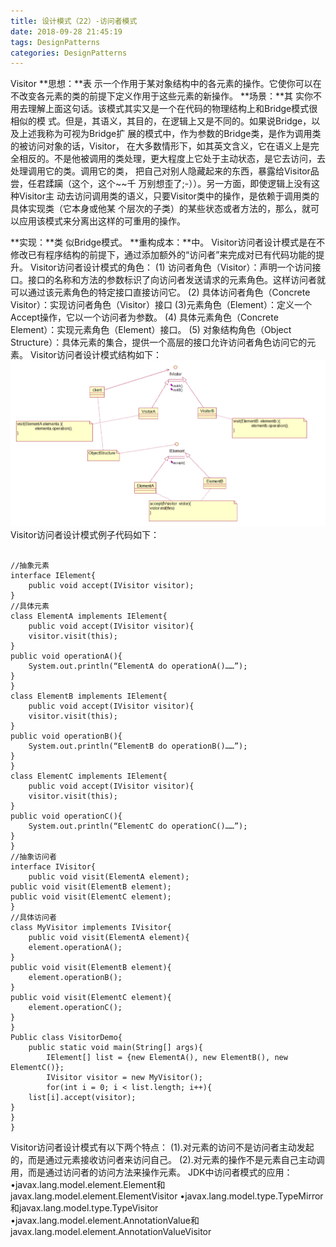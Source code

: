 ```yaml
---
title: 设计模式（22）-访问者模式
date: 2018-09-28 21:45:19
tags: DesignPatterns
categories: DesignPatterns
---
```

Visitor
**思想：**表 示一个作用于某对象结构中的各元素的操作。它使你可以在不改变各元素的类的前提下定义作用于这些元素的新操作。
**场景：**其 实你不用去理解上面这句话。该模式其实又是一个在代码的物理结构上和Bridge模式很相似的模 式。但是，其语义，其目的，在逻辑上又是不同的。如果说Bridge，以及上述我称为可视为Bridge扩 展的模式中，作为参数的Bridge类，是作为调用类的被访问对象的话，Visitor， 在大多数情形下，如其英文含义，它在语义上是完全相反的。不是他被调用的类处理，更大程度上它处于主动状态，是它去访问，去处理调用它的类。调用它的类， 把自己对别人隐藏起来的东西，暴露给Visitor品尝，任君蹂躏（这个，这个~~千 万别想歪了;-））。另一方面，即使逻辑上没有这种Visitor主 动去访问调用类的语义，只要Visitor类中的操作，是依赖于调用类的具体实现类（它本身或他某 个层次的子类）的某些状态或者方法的，那么，就可以应用该模式来分离出这样的可重用的操作。
<!-- more -->
**实现：**类 似Bridge模式。
**重构成本：**中。
Visitor访问者设计模式是在不修改已有程序结构的前提下，通过添加额外的“访问者”来完成对已有代码功能的提升。
 Visitor访问者设计模式的角色：
(1) 访问者角色（Visitor）：声明一个访问接口。接口的名称和方法的参数标识了向访问者发送请求的元素角色。这样访问者就可以通过该元素角色的特定接口直接访问它。
(2) 具体访问者角色（Concrete Visitor）：实现访问者角色（Visitor）接口
(3)元素角色（Element）：定义一个Accept操作，它以一个访问者为参数。
(4) 具体元素角色（Concrete Element）：实现元素角色（Element）接口。
(5) 对象结构角色（Object Structure）：具体元素的集合，提供一个高层的接口允许访问者角色访问它的元素。
Visitor访问者设计模式结构如下：
![这里写图片描述](2018/09/28/设计模式（22）-访问者模式/20161027210622521.png)
Visitor访问者设计模式例子代码如下：

```

//抽象元素
interface IElement{
	public void accept(IVisitor visitor);
}
//具体元素
class ElementA implements IElement{
	public void accept(IVisitor visitor){
	visitor.visit(this);
}
public void operationA(){
	System.out.println(“ElementA do operationA()……”);
}
}
class ElementB implements IElement{
	public void accept(IVisitor visitor){
	visitor.visit(this);
}
public void operationB(){
	System.out.println(“ElementB do operationB()……”);
}
}
class ElementC implements IElement{
	public void accept(IVisitor visitor){
	visitor.visit(this);
}
public void operationC(){
	System.out.println(“ElementC do operationC()……”);
}
}
//抽象访问者
interface IVisitor{
	public void visit(ElementA element);
public void visit(ElementB element);
public void visit(ElementC element);
}
//具体访问者
class MyVisitor implements IVisitor{
	public void visit(ElementA element){
	element.operationA();
}
public void visit(ElementB element){
	element.operationB();
}
public void visit(ElementC element){
	element.operationC();
}
}
Public class VisitorDemo{
	public static void main(String[] args){
		IElement[] list = {new ElementA(), new ElementB(), new ElementC()};
		IVisitor visitor = new MyVisitor();
		for(int i = 0; i < list.length; i++){
	list[i].accept(visitor);
}
}
}
```
Visitor访问者设计模式有以下两个特点：
(1).对元素的访问不是访问者主动发起的，而是通过元素接收访问者来访问自己。
(2).对元素的操作不是元素自己主动调用，而是通过访问者的访问方法来操作元素。
JDK中访问者模式的应用：
•javax.lang.model.element.Element和javax.lang.model.element.ElementVisitor
•javax.lang.model.type.TypeMirror和javax.lang.model.type.TypeVisitor
•javax.lang.model.element.AnnotationValue和javax.lang.model.element.AnnotationValueVisitor
